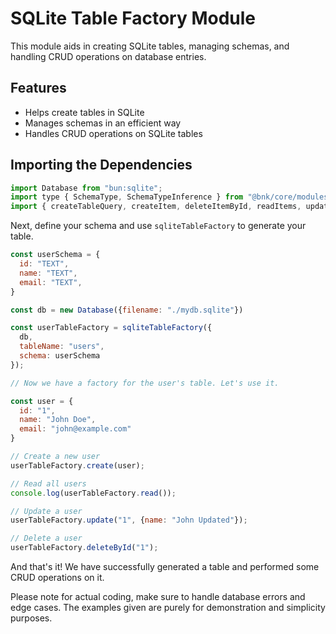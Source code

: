 # SQLite Table Factory Module

This module aids in creating SQLite tables, managing schemas, and handling CRUD operations on database entries.

## Features

- Helps create tables in SQLite
- Manages schemas in an efficient way
- Handles CRUD operations on SQLite tables

## Importing the Dependencies

```javascript
import Database from "bun:sqlite";
import type { SchemaType, SchemaTypeInference } from "@bnk/core/modules/types";
import { createTableQuery, createItem, deleteItemById, readItems, updateItem } from "@bnk/core/sqlite-factory";
```

Next, define your schema and use `sqliteTableFactory` to generate your table.

```javascript
const userSchema = {
  id: "TEXT",
  name: "TEXT",
  email: "TEXT",
}

const db = new Database({filename: "./mydb.sqlite"})

const userTableFactory = sqliteTableFactory({
  db, 
  tableName: "users", 
  schema: userSchema
});

// Now we have a factory for the user's table. Let's use it.

const user = {
  id: "1",
  name: "John Doe",
  email: "john@example.com"
}

// Create a new user
userTableFactory.create(user);

// Read all users
console.log(userTableFactory.read());

// Update a user
userTableFactory.update("1", {name: "John Updated"});

// Delete a user
userTableFactory.deleteById("1");
```

And that's it! We have successfully generated a table and performed some CRUD operations on it.

Please note for actual coding, make sure to handle database errors and edge cases. The examples given are purely for demonstration and simplicity purposes.
